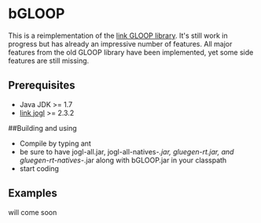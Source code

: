 # bGLOOP

This is a reimplementation of the [link GLOOP library](http://www.brd.nrw.de/lerntreffs/informatik/structure/material/sek2/einfuehrungen/gloop.php).
It's still work in progress but has already an impressive number of features.
All major features from the old GLOOP library have been implemented, yet some side features
are still missing.

## Prerequisites
* Java JDK >= 1.7
* [link jogl](www.jogamp.org) >= 2.3.2

##Building and using
* Compile by typing ant
* be sure to have jogl-all.jar, jogl-all-natives-*.jar, gluegen-rt.jar, and gluegen-rt-natives-*.jar along with bGLOOP.jar
in your classpath
* start coding

## Examples
will come soon
